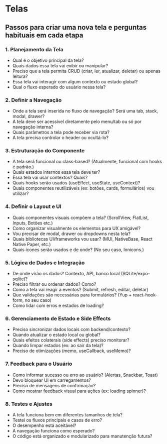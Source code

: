 # Telas

## Passos para criar uma nova tela e perguntas habituais em cada etapa

### 1. **Planejamento da Tela**

* Qual é o objetivo principal da tela?
* Quais dados essa tela vai exibir ou manipular?
* Preciso que a tela permita CRUD (criar, ler, atualizar, deletar) ou apenas leitura?
* Essa tela vai interagir com algum contexto ou estado global?
* Qual o fluxo esperado do usuário nessa tela?

### 2. **Definir a Navegação**

* Onde a tela será inserida no fluxo de navegação? Será uma tab, stack, modal, drawer?
* A tela deve ser acessível diretamente pelo menu/tab ou só por navegação interna?
* Quais parâmetros a tela pode receber via rota?
* A tela precisa controlar o header ou ocultá-lo?

### 3. **Estruturação do Componente**

* A tela será funcional ou class-based? (Atualmente, funcional com hooks é padrão.)
* Quais estados internos essa tela deve ter?
* Essa tela vai usar contextos? Quais?
* Quais hooks serão usados (useEffect, useState, useContext)?
* Quais componentes reutilizáveis (ex: botões, cards, formulários) vou utilizar?

### 4. **Definir o Layout e UI**

* Quais componentes visuais compõem a tela? (ScrollView, FlatList, Inputs, Botões etc.)
* Como organizar visualmente os elementos para UX amigável?
* Vou precisar de modal, drawer ou dropdowns nesta tela?
* Quais bibliotecas UI/frameworks vou usar? (MUI, NativeBase, React Native Paper, etc.)
* Quais ícones serão usados e de onde? (No seu caso, Ionicons.)

### 5. **Lógica de Dados e Integração**

* De onde virão os dados? Contexto, API, banco local (SQLite/expo-sqlite)?
* Preciso filtrar ou ordenar dados? Como?
* Como a tela vai reagir a eventos? (Submit, refresh, editar, deletar)
* Que validações são necessárias para formulários? (Yup + react-hook-form, no seu caso)
* Como lidar com erros e estados de loading?

### 6. **Gerenciamento de Estado e Side Effects**

* Preciso sincronizar dados locais com backend/contexto?
* Quando atualizar o estado local ou global?
* Quais efeitos colaterais (side effects) preciso monitorar?
* Quando limpar estados (ex: ao sair da tela)?
* Preciso de otimizações (memo, useCallback, useMemo)?

### 7. **Feedback para o Usuário**

* Como informar sucesso ou erro ao usuário? (Alertas, Snackbar, Toast)
* Devo bloquear UI em carregamentos?
* Preciso de mensagens de confirmação?
* Como mostrar feedback visual para ações (ex: loading spinner)?

### 8. **Testes e Ajustes**

* A tela funciona bem em diferentes tamanhos de tela?
* Testei os fluxos principais e casos de erro?
* O desempenho está aceitável?
* A navegação funciona como esperado?
* O código está organizado e modularizado para manutenção futura?
